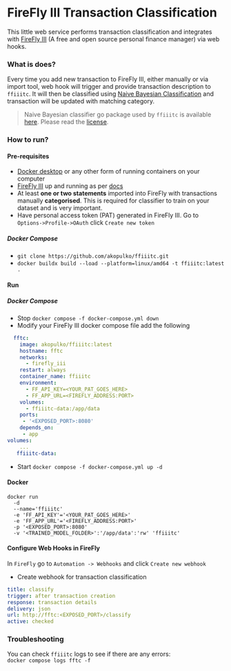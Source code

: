 # FireFly III Transaction Classification

This little web service performs transaction classification and integrates with [FireFly III](https://github.com/firefly-iii/firefly-iii) (A free and open source personal finance manager) via web hooks.

### What is does?

Every time you add new transaction to FireFly III, either manually or via import tool, web hook will trigger and provide transaction description to `ffiiitc`. It will then be classified using [Naive Bayesian Classification](https://en.wikipedia.org/wiki/Naive_Bayes_classifier) and transaction will be updated with matching category.

> Naive Bayesian classifier go package used by `ffiiitc` is available [here](https://github.com/navossoc/bayesian). Please read the [license](https://github.com/navossoc/bayesian/blob/master/LICENSE).

### How to run?

#### Pre-requisites

- [Docker desktop](https://www.docker.com/products/docker-desktop/) or any other form of running containers on your computer
- [FireFly III](https://github.com/firefly-iii/firefly-iii) up and running as per [docs](https://docs.firefly-iii.org/firefly-iii/installation/docker/?mtm_campaign=docu-internal&mtm_kwd=docker)
- At least **one or two statements** imported into FireFly with transactions manually **categorised**. This is required for classifier to train on your dataset and is very important.
- Have personal access token (PAT) generated in FireFly III. Go to `Options->Profile->OAuth` click `Create new token`

##### Docker Compose

- `git clone https://github.com/akopulko/ffiiitc.git`
- `docker buildx build --load --platform=linux/amd64 -t ffiiitc:latest .`

#### Run

##### Docker Compose

- Stop `docker compose -f docker-compose.yml down`
- Modify your FireFly III docker compose file add the following

```yaml
  fftc:
    image: akopulko/ffiiitc:latest
    hostname: fftc
    networks:
      - firefly_iii
    restart: always
    container_name: ffiiitc
    environment:
      - FF_API_KEY=<YOUR_PAT_GOES_HERE>
      - FF_APP_URL=<FIREFLY_ADDRESS:PORT>
    volumes:
      - ffiiitc-data:/app/data
    ports:
     - '<EXPOSED_PORT>:8080'
    depends_on:
     - app
volumes:
    ...
   ffiiitc-data:
```

- Start `docker compose -f docker-compose.yml up -d`

#### Docker

```
docker run
  -d
  --name='ffiiitc'
  -e 'FF_API_KEY'='<YOUR_PAT_GOES_HERE>'
  -e 'FF_APP_URL'='<FIREFLY_ADDRESS:PORT>'
  -p '<EXPOSED_PORT>:8080'
  -v '<TRAINED_MODEL_FOLDER>':'/app/data':'rw' 'ffiiitc'
```

#### Configure Web Hooks in FireFly

In `FireFly` go to `Automation -> Webhooks` and click `Create new webhook`

- Create webhook for transaction classification

```yaml
title: classify
trigger: after transaction creation
response: transaction details
delivery: json
url: http://fftc:<EXPOSED_PORT>/classify
active: checked
```

### Troubleshooting

You can check `ffiiitc` logs to see if there are any errors:<br> `docker compose logs fftc -f`
